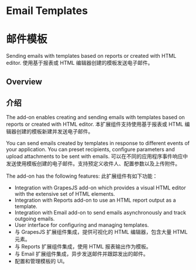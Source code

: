 # Email Templates
# 邮件模板

Sending emails with templates based on reports or created with HTML editor.
使用基于报表或 HTML 编辑器创建的模板发送电子邮件。

## Overview
## 介绍

The add-on enables creating and sending emails with templates based on reports or created with HTML editor.
本扩展组件支持使用基于报表或 HTML 编辑器创建的模板新建并发送电子邮件。

You can send emails created by templates in response to different events of your application. You can preset recipients, configure parameters and upload attachments to be sent with emails.
可以在不同的应用程序事件响应中发送使用模板创建的电子邮件。支持预定义收件人、配置参数以及上传附件。

The add-on has the following features:
此扩展组件有如下功能：

- Integration with GrapesJS add-on which provides a visual HTML editor with the extensive set of HTML elements.
- Integration with Reports add-on to use an HTML report output as a template.
- Integration with Email add-on to send emails asynchronously and track outgoing emails.
- User interface for configuring and managing templates.
- 与 GrapesJS 扩展组件集成，提供可视化的 HTML 编辑器，包含大量 HTML 元素。
- 与 Reports 扩展组件集成，使用 HTML 报表输出作为模板。
- 与 Email 扩展组件集成，异步发送邮件并跟踪发出的邮件。
- 配置和管理模板的 UI。
